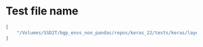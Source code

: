 # Test file name

```json
[
    "/Volumes/SSD2T/bgp_envs_non_pandas/repos/keras_22/tests/keras/layers/core_test.py"
]
```
